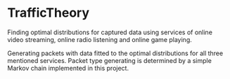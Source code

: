 # TrafficTheory
 Finding optimal distributions for captured data using services of online video streaming, 
 online radio listening and online game playing.
 
 Generating packets with data fitted to the optimal distributions for all three mentioned services.
 Packet type generating is determined by a simple Markov chain implemented in this project.
